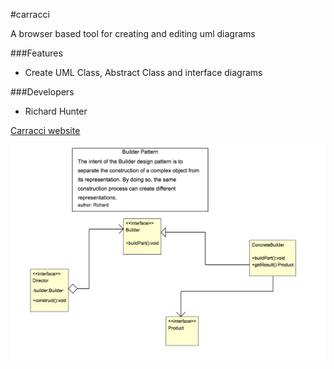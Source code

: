 #carracci

A browser based tool for creating and editing uml diagrams

###Features

 * Create UML Class, Abstract Class and interface diagrams

###Developers

 * Richard Hunter

[Carracci website](http://carracci.richardhunter.co.uk)

![carracci screenshot](./screenshot.png)


